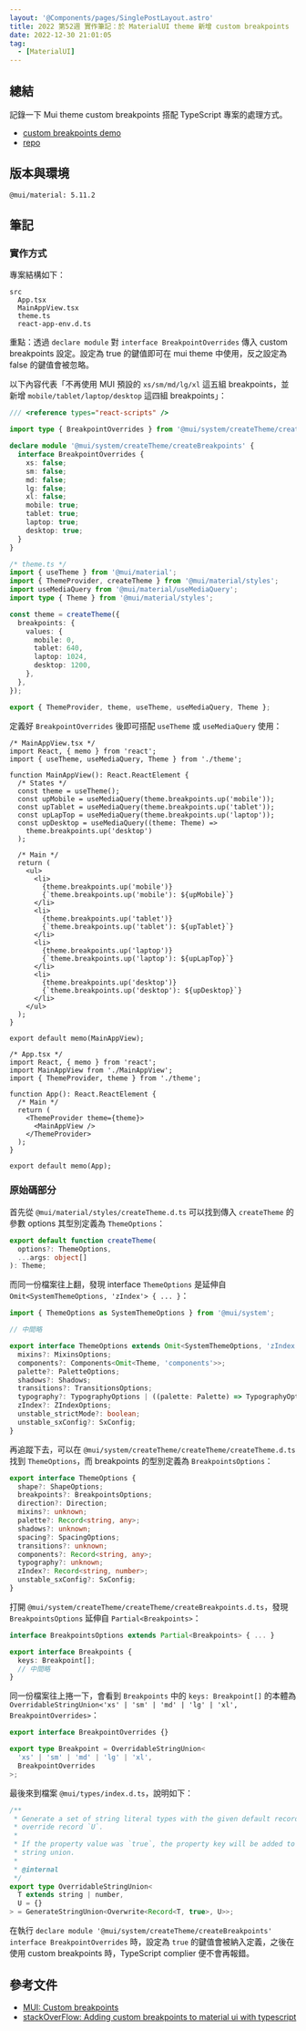 ```yaml
---
layout: '@Components/pages/SinglePostLayout.astro'
title: 2022 第52週 實作筆記：於 MaterialUI theme 新增 custom breakpoints
date: 2022-12-30 21:01:05
tag:
  - [MaterialUI]
---
```


## 總結

記錄一下 Mui theme custom breakpoints 搭配 TypeScript 專案的處理方式。

- [custom breakpoints demo](https://tzynwang.github.io/mui-custom-breakpoints/)
- [repo](https://github.com/tzynwang/mui-custom-breakpoints/tree/main/src)

## 版本與環境

```
@mui/material: 5.11.2
```

## 筆記

### 實作方式

專案結構如下：

```
src
  App.tsx
  MainAppView.tsx
  theme.ts
  react-app-env.d.ts
```

重點：透過 `declare module` 對 `interface BreakpointOverrides` 傳入 custom breakpoints 設定。設定為 true 的鍵值即可在 mui theme 中使用，反之設定為 false 的鍵值會被忽略。

以下內容代表「不再使用 MUI 預設的 `xs/sm/md/lg/xl` 這五組 breakpoints，並新增 `mobile/tablet/laptop/desktop` 這四組 breakpoints」：

```ts
/// <reference types="react-scripts" />

import type { BreakpointOverrides } from '@mui/system/createTheme/createBreakpoints';

declare module '@mui/system/createTheme/createBreakpoints' {
  interface BreakpointOverrides {
    xs: false;
    sm: false;
    md: false;
    lg: false;
    xl: false;
    mobile: true;
    tablet: true;
    laptop: true;
    desktop: true;
  }
}
```

```ts
/* theme.ts */
import { useTheme } from '@mui/material';
import { ThemeProvider, createTheme } from '@mui/material/styles';
import useMediaQuery from '@mui/material/useMediaQuery';
import type { Theme } from '@mui/material/styles';

const theme = createTheme({
  breakpoints: {
    values: {
      mobile: 0,
      tablet: 640,
      laptop: 1024,
      desktop: 1200,
    },
  },
});

export { ThemeProvider, theme, useTheme, useMediaQuery, Theme };
```

定義好 `BreakpointOverrides` 後即可搭配 `useTheme` 或 `useMediaQuery` 使用：

```tsx
/* MainAppView.tsx */
import React, { memo } from 'react';
import { useTheme, useMediaQuery, Theme } from './theme';

function MainAppView(): React.ReactElement {
  /* States */
  const theme = useTheme();
  const upMobile = useMediaQuery(theme.breakpoints.up('mobile'));
  const upTablet = useMediaQuery(theme.breakpoints.up('tablet'));
  const upLapTop = useMediaQuery(theme.breakpoints.up('laptop'));
  const upDesktop = useMediaQuery((theme: Theme) =>
    theme.breakpoints.up('desktop')
  );

  /* Main */
  return (
    <ul>
      <li>
        {theme.breakpoints.up('mobile')}
        {`theme.breakpoints.up('mobile'): ${upMobile}`}
      </li>
      <li>
        {theme.breakpoints.up('tablet')}
        {`theme.breakpoints.up('tablet'): ${upTablet}`}
      </li>
      <li>
        {theme.breakpoints.up('laptop')}
        {`theme.breakpoints.up('laptop'): ${upLapTop}`}
      </li>
      <li>
        {theme.breakpoints.up('desktop')}
        {`theme.breakpoints.up('desktop'): ${upDesktop}`}
      </li>
    </ul>
  );
}

export default memo(MainAppView);
```

```tsx
/* App.tsx */
import React, { memo } from 'react';
import MainAppView from './MainAppView';
import { ThemeProvider, theme } from './theme';

function App(): React.ReactElement {
  /* Main */
  return (
    <ThemeProvider theme={theme}>
      <MainAppView />
    </ThemeProvider>
  );
}

export default memo(App);
```

### 原始碼部分

首先從 `@mui/material/styles/createTheme.d.ts` 可以找到傳入 `createTheme` 的參數 options 其型別定義為 `ThemeOptions`：

```ts
export default function createTheme(
  options?: ThemeOptions,
  ...args: object[]
): Theme;
```

而同一份檔案往上翻，發現 interface `ThemeOptions` 是延伸自 `Omit<SystemThemeOptions, 'zIndex'> { ... }`：

```ts
import { ThemeOptions as SystemThemeOptions } from '@mui/system';

// 中間略

export interface ThemeOptions extends Omit<SystemThemeOptions, 'zIndex'> {
  mixins?: MixinsOptions;
  components?: Components<Omit<Theme, 'components'>>;
  palette?: PaletteOptions;
  shadows?: Shadows;
  transitions?: TransitionsOptions;
  typography?: TypographyOptions | ((palette: Palette) => TypographyOptions);
  zIndex?: ZIndexOptions;
  unstable_strictMode?: boolean;
  unstable_sxConfig?: SxConfig;
}
```

再追蹤下去，可以在 `@mui/system/createTheme/createTheme/createTheme.d.ts` 找到 `ThemeOptions`，而 breakpoints 的型別定義為 `BreakpointsOptions`：

```ts
export interface ThemeOptions {
  shape?: ShapeOptions;
  breakpoints?: BreakpointsOptions;
  direction?: Direction;
  mixins?: unknown;
  palette?: Record<string, any>;
  shadows?: unknown;
  spacing?: SpacingOptions;
  transitions?: unknown;
  components?: Record<string, any>;
  typography?: unknown;
  zIndex?: Record<string, number>;
  unstable_sxConfig?: SxConfig;
}
```

打開 `@mui/system/createTheme/createTheme/createBreakpoints.d.ts`，發現 `BreakpointsOptions` 延伸自 `Partial<Breakpoints>`：

```ts
interface BreakpointsOptions extends Partial<Breakpoints> { ... }

export interface Breakpoints {
  keys: Breakpoint[];
  // 中間略
}
```

同一份檔案往上捲一下，會看到 `Breakpoints` 中的 `keys: Breakpoint[]` 的本體為 `OverridableStringUnion<'xs' | 'sm' | 'md' | 'lg' | 'xl', BreakpointOverrides>`：

```ts
export interface BreakpointOverrides {}

export type Breakpoint = OverridableStringUnion<
  'xs' | 'sm' | 'md' | 'lg' | 'xl',
  BreakpointOverrides
>;
```

最後來到檔案 `@mui/types/index.d.ts`，說明如下：

```ts
/**
 * Generate a set of string literal types with the given default record `T` and
 * override record `U`.
 *
 * If the property value was `true`, the property key will be added to the
 * string union.
 *
 * @internal
 */
export type OverridableStringUnion<
  T extends string | number,
  U = {}
> = GenerateStringUnion<Overwrite<Record<T, true>, U>>;
```

在執行 `declare module '@mui/system/createTheme/createBreakpoints' interface BreakpointOverrides` 時，設定為 `true` 的鍵值會被納入定義，之後在使用 custom breakpoints 時，TypeScript complier 便不會再報錯。

## 參考文件

- [MUI: Custom breakpoints](https://mui.com/material-ui/customization/breakpoints/#custom-breakpoints)
- [stackOverFlow: Adding custom breakpoints to material ui with typescript](https://stackoverflow.com/questions/61925965/adding-custom-breakpoints-to-material-ui-with-typescript)
